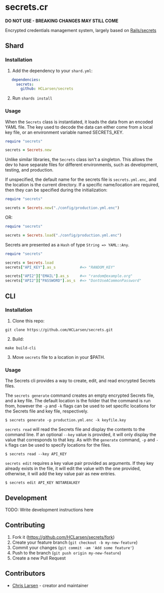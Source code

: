 # secrets.cr

**DO NOT USE - BREAKING CHANGES MAY STILL COME**

Encrypted credentials management system, largely based on [Rails/secrets](https://github.com/rails/rails/blob/3a69bcdf1fff15234410a598617767203ab38eae/railties/lib/rails/secrets.rb)

## Shard

### Installation

1. Add the dependency to your `shard.yml`:

```yaml
   dependencies:
     secrets:
       github: HCLarsen/secrets
```

2. Run `shards install`

### Usage

When the `Secrets` class is instantiated, it loads the data from an encoded YAML file. The key used to decode the data can either come from a local key file, or an environment variable named SECRETS_KEY.

```ruby
require "secrets"

secrets = Secrets.new
```

Unlike similar libraries, the `Secrets` class isn't a singleton. This allows the dev to have separate files for different environments, such as development, testing, and production.

If unspecified, the default name for the secrets file is `secrets.yml.enc`, and the location is the current directory. If a specific name/location are required, then they can be specified during the initialization:

```ruby
require "secrets"

secrets = Secrets.new("./config/production.yml.enc")
```

OR:

```ruby
require "secrets"

secrets = Secrets.load("./config/production.yml.enc")
```

Secrets are presented as a `Hash` of type `String => YAML::Any`.

```ruby
require "secrets"

secrets = Secrets.load
secrets["API_KEY"].as_s           #=> "RANDOM_KEY"

secrets["API2"]["EMAIL"].as_s     #=> "random@example.org"
secrets["API2"]["PASSWORD"].as_s  #=> "DontUseACommonPassword"
```

## CLI

### Installation

1. Clone this repo:

```
git clone https://github.com/HCLarsen/secrets.git
```

2. Build:
```
make build-cli
```

3. Move `secrets` file to a location in your $PATH.

### Usage

The Secrets cli provides a way to create, edit, and read encrypted Secrets files.

The `secrets generate` command creates an empty encrypted Secrets file, and a key file. The default location is the folder that the command is run from, however the `-p` and `-k` flags can be used to set specific locations for the Secrets file and key file, respectively.

```
$ secrets generate -p production.yml.enc -k keyfile.key
```

`secrets read` will read the Secrets file and display the contents to the command line. If an optional `--key` value is provided, it will only display the value that corresponds to that key. As with the `generate` command, `-p` and `-k` flags can be used to specify locations for the files.

```
$ secrets read --key API_KEY
```

`secrets edit` requires a key value pair provided as arguments. If they key already exists in the file, it will edit the value with the one provided, otherwise, it will add the key value pair as new entries.

```
$ secrets edit API_KEY NOTAREALKEY
```

## Development

TODO: Write development instructions here

## Contributing

1. Fork it (<https://github.com/HCLarsen/secrets/fork>)
2. Create your feature branch (`git checkout -b my-new-feature`)
3. Commit your changes (`git commit -am 'Add some feature'`)
4. Push to the branch (`git push origin my-new-feature`)
5. Create a new Pull Request

## Contributors

- [Chris Larsen](https://github.com/HCLarsen) - creator and maintainer

